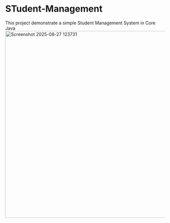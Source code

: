 # STudent-Management
This project demonstrate a simple Student Management System in Core Java
<img width="914" height="590" alt="Screenshot 2025-08-27 123731" src="https://github.com/user-attachments/assets/56c2c159-aa98-4d7b-8cc3-27f020f51f4a" />

